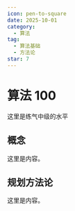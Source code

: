 ```yaml
---
icon: pen-to-square
date: 2025-10-01
category:
  - 算法
tag:
  - 算法基础
  - 方法论
star: 7
---
```


# 算法 100
这里是练气中级的水平
## 概念

这里是内容。

## 规划方法论

这里是内容。
